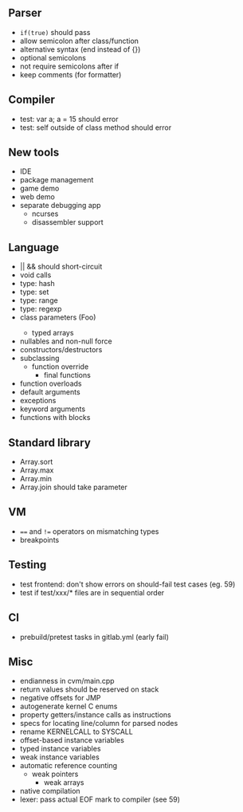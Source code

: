 ## Parser ##

- `if(true)` should pass
- allow semicolon after class/function
- alternative syntax (end instead of {})
- optional semicolons
- not require semicolons after if
- keep comments (for formatter)

## Compiler

- test: var<String> a; a = 15 should error
- test: self outside of class method should error

## New tools ##

- IDE
- package management
- game demo
- web demo
- separate debugging app
    - ncurses
    - disassembler support

## Language ##

- || && should short-circuit
- void calls
- type: hash
- type: set
- type: range
- type: regexp
- class parameters (Foo<String>)
    - typed arrays
- nullables and non-null force
- constructors/destructors
- subclassing
    - function override
        - final functions
- function overloads
- default arguments
- exceptions
- keyword arguments
- functions with blocks

## Standard library ##

- Array.sort
- Array.max
- Array.min
- Array.join should take parameter

## VM ##

- `==` and `!=` operators on mismatching types
- breakpoints

## Testing ##

- test frontend: don't show errors on should-fail test cases (eg. 59)
- test if test/xxx/* files are in sequential order

## CI ##

- prebuild/pretest tasks in gitlab.yml (early fail)

## Misc ##

- endianness in cvm/main.cpp
- return values should be reserved on stack
- negative offsets for JMP
- autogenerate kernel C enums
- property getters/instance calls as instructions
- specs for locating line/column for parsed nodes
- rename KERNELCALL to SYSCALL
- offset-based instance variables
- typed instance variables
- weak instance variables
- automatic reference counting
	- weak pointers
		- weak arrays
- native compilation
- lexer: pass actual EOF mark to compiler (see 59)
